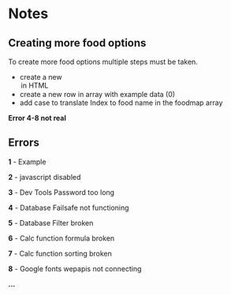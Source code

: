 # Notes

## Creating more food options
To create more food options multiple steps must be taken.
- create a new <option> in HTML
- create a new row in array with example data (0)
- add case to translate Index to food name in the foodmap array

**Error 4-8 not real**

## Errors
**1** - Example

**2** - javascript disabled

**3** - Dev Tools Password too long

**4** - Database Failsafe not functioning

**5** - Database Filter broken

**6** - Calc function formula broken

**7** - Calc function sorting broken

**8** - Google fonts wepapis not connecting

**...**
